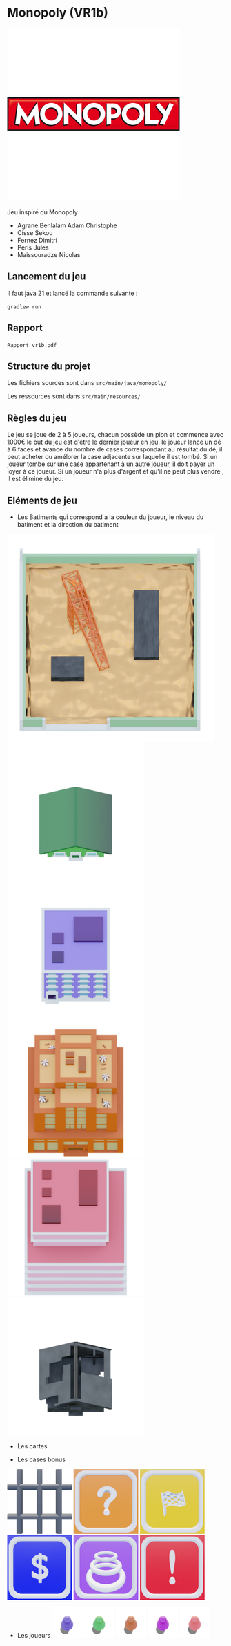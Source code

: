 # Monopoly (VR1b)
![Monopoly](src/main/resources/Menu/monopoly-logo.png)

Jeu inspiré du Monopoly

- Agrane Benlalam Adam Christophe
- Cisse   Sekou
- Fernez  Dimitri
- Peris   Jules
- Maissouradze    Nicolas

## Lancement du jeu
Il faut java 21 et lancé la commande suivante : 
```
gradlew run
```

## Rapport
`Rapport_vr1b.pdf`

## Structure du projet
Les fichiers sources sont dans `src/main/java/monopoly/`

Les ressources sont dans `src/main/resources/`

## Règles du jeu
Le jeu se joue de 2 à 5 joueurs, chacun possède un pion et commence avec 1000€ le but du jeu est d'être le dernier joueur en jeu.
le joueur lance un dé à 6 faces et avance du nombre de cases correspondant au résultat du dé, il peut acheter ou amélorer la case adjacente sur laquelle il est tombé.
Si un joueur tombe sur une case appartenant à un autre joueur, il doit payer un loyer à ce joueur.
Si un joueur n'a plus d'argent et qu'il ne peut plus vendre , il est éliminé du jeu.

## Eléments de jeu
 - Les Batiments qui correspond a la couleur du joueur, le niveau du batiment et la direction du batiment

 ![batiment constructible](src/main/resources/Buildings/Level0.png)
 ![batiment Niv 1](src/main/resources/Buildings/Green/L1_South_Green.png)
 ![batiment Niv 2](src/main/resources/Buildings/Blue/L2_South_Blue.png)
 ![batiment Niv 3](src/main/resources/Buildings/Orange/L3_South_Orange.png)
 ![batiment Niv 4](src/main/resources/Buildings/Red/L4_South_Red.png)
 ![batiment détruit](src/main/resources/Buildings/Destroy/L1_South_Destroy.png)


- Les cartes


- Les cases bonus

![bonus Jail](src/main/resources/Map/Jail.png)
![bonus Lucky](src/main/resources/Map/Lucky.png)
![bonus StartCell](src/main/resources/Map/StartCell.png)
![bonus TaxeIcon](src/main/resources/Map/TaxeIcon.png)
![bonus TeleportCell](src/main/resources/Map/TeleportCell.png)
![bonus ToJail](src/main/resources/Map/ToJail.png)

- Les joueurs
![joueur blue](src/main/resources/Players/BluePlayer.png)
![joueur green](src/main/resources/Players/GreenPlayer.png)
![joueur orange](src/main/resources/Players/OrangePlayer.png)
![joueur purple](src/main/resources/Players/PurplePlayer.png)
![joueur red](src/main/resources/Players/RedPlayer.png)

